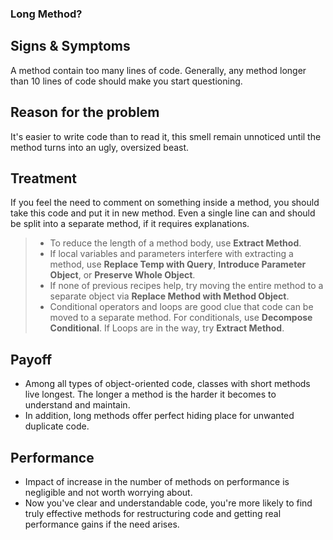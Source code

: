 ### Long Method?

## Signs & Symptoms
A method contain too many lines of code. Generally, any method longer than 10 lines of code should make you start questioning.

## Reason for the problem
It's easier to write code than to read it, this smell remain unnoticed until the method turns into an ugly, oversized beast.

## Treatment
If you feel the need to comment on something inside a method, you should take this code and put it in new method. Even a single line can and should be split into a separate method, if it requires explanations.
> * To reduce the length of a method body, use **Extract Method**.
> * If local variables and parameters interfere with extracting a method, use **Replace Temp with Query**, **Introduce Parameter Object**, or **Preserve Whole Object**.
> * If none of previous recipes help, try moving the entire method to a separate object via **Replace Method with Method Object**.
> * Conditional operators and loops are good clue that code can be moved to a separate method. For conditionals, use **Decompose Conditional**. If Loops are in the way, try **Extract Method**.


## Payoff
* Among all types of object-oriented code, classes with short methods live longest. The longer a method is the harder it becomes to understand and maintain.
* In addition, long methods offer perfect hiding place for unwanted duplicate code.

## Performance
* Impact of increase in the number of methods on performance is negligible and not worth worrying about.
* Now you've clear and understandable code, you're more likely to find truly effective methods for restructuring code and getting real performance gains if the need arises.